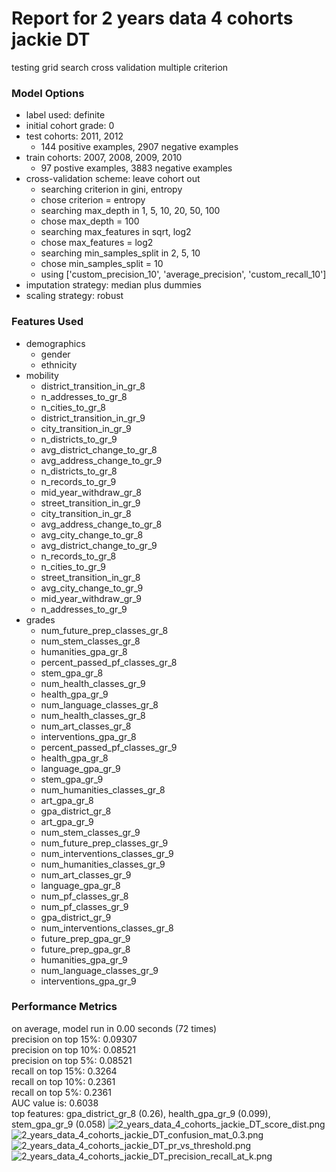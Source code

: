 # Report for 2 years data 4 cohorts jackie DT
testing grid search cross validation multiple criterion

### Model Options
* label used: definite
* initial cohort grade: 0
* test cohorts: 2011, 2012
	 * 144 positive examples, 2907 negative examples
* train cohorts: 2007, 2008, 2009, 2010
	 * 97 postive examples, 3883 negative examples
* cross-validation scheme: leave cohort out
	 * searching criterion in gini, entropy
	 * chose criterion = entropy
	 * searching max_depth in 1, 5, 10, 20, 50, 100
	 * chose max_depth = 100
	 * searching max_features in sqrt, log2
	 * chose max_features = log2
	 * searching min_samples_split in 2, 5, 10
	 * chose min_samples_split = 10
	 * using ['custom_precision_10', 'average_precision', 'custom_recall_10']
* imputation strategy: median plus dummies
* scaling strategy: robust

### Features Used
* demographics
	 * gender
	 * ethnicity
* mobility
	 * district_transition_in_gr_8
	 * n_addresses_to_gr_8
	 * n_cities_to_gr_8
	 * district_transition_in_gr_9
	 * city_transition_in_gr_9
	 * n_districts_to_gr_9
	 * avg_district_change_to_gr_8
	 * avg_address_change_to_gr_9
	 * n_districts_to_gr_8
	 * n_records_to_gr_9
	 * mid_year_withdraw_gr_8
	 * street_transition_in_gr_9
	 * city_transition_in_gr_8
	 * avg_address_change_to_gr_8
	 * avg_city_change_to_gr_8
	 * avg_district_change_to_gr_9
	 * n_records_to_gr_8
	 * n_cities_to_gr_9
	 * street_transition_in_gr_8
	 * avg_city_change_to_gr_9
	 * mid_year_withdraw_gr_9
	 * n_addresses_to_gr_9
* grades
	 * num_future_prep_classes_gr_8
	 * num_stem_classes_gr_8
	 * humanities_gpa_gr_8
	 * percent_passed_pf_classes_gr_8
	 * stem_gpa_gr_8
	 * num_health_classes_gr_9
	 * health_gpa_gr_9
	 * num_language_classes_gr_8
	 * num_health_classes_gr_8
	 * num_art_classes_gr_8
	 * interventions_gpa_gr_8
	 * percent_passed_pf_classes_gr_9
	 * health_gpa_gr_8
	 * language_gpa_gr_9
	 * stem_gpa_gr_9
	 * num_humanities_classes_gr_8
	 * art_gpa_gr_8
	 * gpa_district_gr_8
	 * art_gpa_gr_9
	 * num_stem_classes_gr_9
	 * num_future_prep_classes_gr_9
	 * num_interventions_classes_gr_9
	 * num_humanities_classes_gr_9
	 * num_art_classes_gr_9
	 * language_gpa_gr_8
	 * num_pf_classes_gr_8
	 * num_pf_classes_gr_9
	 * gpa_district_gr_9
	 * num_interventions_classes_gr_8
	 * future_prep_gpa_gr_9
	 * future_prep_gpa_gr_8
	 * humanities_gpa_gr_9
	 * num_language_classes_gr_9
	 * interventions_gpa_gr_9

### Performance Metrics
on average, model run in 0.00 seconds (72 times) <br/>precision on top 15%: 0.09307 <br/>precision on top 10%: 0.08521 <br/>precision on top 5%: 0.08521 <br/>recall on top 15%: 0.3264 <br/>recall on top 10%: 0.2361 <br/>recall on top 5%: 0.2361 <br/>AUC value is: 0.6038 <br/>top features: gpa_district_gr_8 (0.26), health_gpa_gr_9 (0.099), stem_gpa_gr_9 (0.058)
![2_years_data_4_cohorts_jackie_DT_score_dist.png](figs/2_years_data_4_cohorts_jackie_DT_score_dist.png)
![2_years_data_4_cohorts_jackie_DT_confusion_mat_0.3.png](figs/2_years_data_4_cohorts_jackie_DT_confusion_mat_0.3.png)
![2_years_data_4_cohorts_jackie_DT_pr_vs_threshold.png](figs/2_years_data_4_cohorts_jackie_DT_pr_vs_threshold.png)
![2_years_data_4_cohorts_jackie_DT_precision_recall_at_k.png](figs/2_years_data_4_cohorts_jackie_DT_precision_recall_at_k.png)
